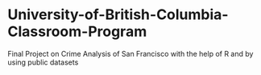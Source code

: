 # University-of-British-Columbia-Classroom-Program
Final Project on Crime Analysis of San Francisco with the help of R and by using public datasets
